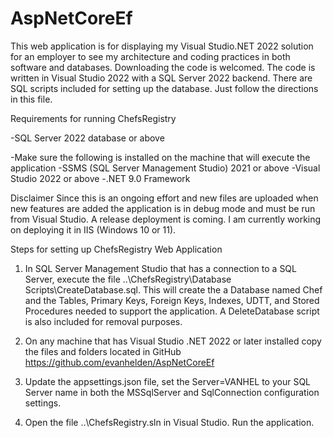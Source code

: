 # AspNetCoreEf

This web application is for displaying my Visual Studio.NET 2022 solution for an employer to see my architecture and coding practices in both software and databases.  Downloading the code is welcomed.  The code is written in Visual Studio 2022 with a SQL Server 2022 backend.  There are SQL scripts included for setting up the database.  Just follow the directions in this file.



Requirements for running ChefsRegistry

-SQL Server 2022 database or above

-Make sure the following is installed on the machine that will execute the application
-SSMS (SQL Server Management Studio) 2021 or above
-Visual Studio 2022 or above
-.NET 9.0 Framework


Disclaimer
Since this is an ongoing effort and new files are uploaded when new features are added the application is in debug mode and must be run from Visual Studio.  A release deployment is coming.  I am currently working on deploying it in IIS (Windows 10 or 11).

Steps for setting up ChefsRegistry Web Application 

1)  In SQL Server Management Studio that has a connection to a SQL Server, execute the file ..\ChefsRegistry\Database Scripts\CreateDatabase.sql.  This will create the a Database named Chef and the Tables, Primary Keys, Foreign Keys, Indexes, UDTT, and Stored Procedures needed to support the application. A DeleteDatabase script is also included for removal purposes. 

2)  On any machine that has Visual Studio .NET 2022 or later installed copy the files and folders located in GitHub https://github.com/evanhelden/AspNetCoreEf

3)  Update the appsettings.json file, set the Server=VANHEL to your SQL Server name in both the MSSqlServer and SqlConnection configuration settings.

4)  Open the file ..\ChefsRegistry.sln in Visual Studio.  Run the application. 



